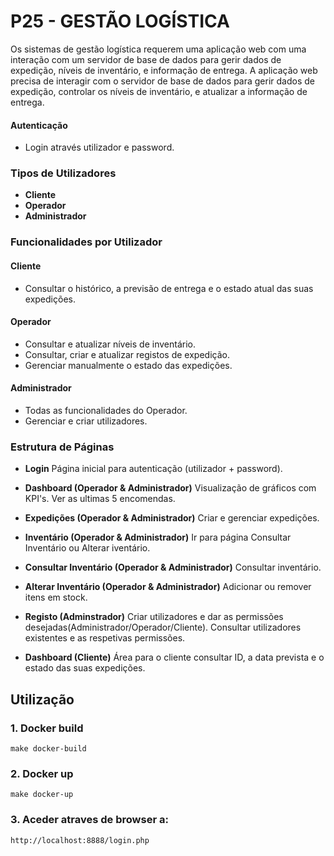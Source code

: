 # P25 - GESTÃO LOGÍSTICA
Os sistemas de gestão logística requerem uma aplicação web com uma interação com um servidor de base de dados
para gerir dados de expedição, níveis de inventário, e informação de entrega. A aplicação web precisa de interagir com
o servidor de base de dados para gerir dados de expedição, controlar os níveis de inventário, e atualizar a informação
de entrega.


#### Autenticação
- Login através utilizador e password.

### Tipos de Utilizadores
- **Cliente**
- **Operador**
- **Administrador**

### Funcionalidades por Utilizador

#### Cliente
- Consultar o histórico, a previsão de entrega e o estado atual das suas expedições.

#### Operador
- Consultar e atualizar níveis de inventário.
- Consultar, criar e atualizar registos de expedição.
- Gerenciar manualmente o estado das expedições.

#### Administrador
- Todas as funcionalidades do Operador.
- Gerenciar e criar utilizadores.

### Estrutura de Páginas
- **Login**
  Página inicial para autenticação (utilizador + password).

- **Dashboard (Operador & Administrador)**
  Visualização de gráficos com KPI's.
  Ver as ultimas 5 encomendas.

- **Expedições (Operador & Administrador)**
  Criar e gerenciar expedições.

- **Inventário (Operador & Administrador)**
  Ir para página Consultar Inventário ou Alterar iventário.

- **Consultar Inventário (Operador & Administrador)**
  Consultar inventário.

- **Alterar Inventário (Operador & Administrador)**
  Adicionar ou remover itens em stock.

- **Registo (Adminstrador)**
  Criar utilizadores e dar as permissões desejadas(Administrador/Operador/Cliente).
  Consultar utilizadores existentes e as respetivas permissões.

- **Dashboard (Cliente)**
  Área para o cliente consultar ID, a data prevista e o estado das suas expedições.


## Utilização
### 1. Docker build
`make docker-build`

### 2. Docker up
`make docker-up`

### 3. Aceder atraves de browser a:
`http://localhost:8888/login.php`